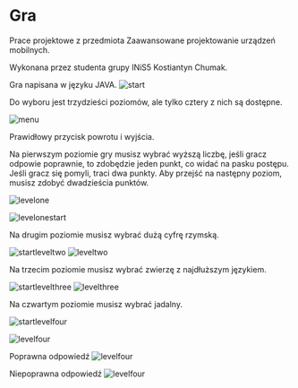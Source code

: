 
# Gra


Prace projektowe z przedmiota Zaawansowane projektowanie urządzeń mobilnych.


Wykonana przez studenta grupy INiS5 Kostiantyn Chumak.

Gra napisana w języku JAVA. 
![start](https://cdn1.savepice.ru/uploads/2020/12/30/b06331fbfbe563f2d3c9b18c82641e4e-full.png)

Do wyboru jest trzydzieści poziomów, ale tylko cztery z nich są dostępne.

![menu](https://cdn1.savepice.ru/uploads/2020/12/30/c16f53f6314fac59a84d9498d2f0227d-full.png)

Prawidłowy przycisk powrotu i wyjścia.

Na pierwszym poziomie gry musisz wybrać wyższą liczbę, jeśli gracz odpowie poprawnie, to zdobędzie jeden punkt, co widać na pasku postępu. Jeśli gracz się pomyli, traci dwa punkty. Aby przejść na następny poziom, musisz zdobyć dwadzieścia punktów.

![levelone](https://cdn1.savepice.ru/uploads/2020/12/30/e84036aacaa2650555c3a14f3caf8a93-full.png)

![levelonestart](https://cdn1.savepice.ru/uploads/2020/12/30/ff3547b69baacc025c6abd004cac2cc7-full.png)

Na drugim poziomie musisz wybrać dużą cyfrę rzymską.

![startleveltwo](https://cdn1.savepice.ru/uploads/2020/12/30/8621a9b708d591a7794100bb14e23a44-full.png)
![leveltwo](https://cdn1.savepice.ru/uploads/2020/12/30/c0825908c3e9e5be5309bf0e521dd6be-full.png)

Na trzecim poziomie musisz wybrać zwierzę z najdłuższym językiem.

![startlevelthree](https://cdn1.savepice.ru/uploads/2020/12/30/f0fbe0c9a9568d171def3d751283244e-full.png)
![levelthree](https://cdn1.savepice.ru/uploads/2020/12/30/16c752e561ebb282c0383541374f626b-full.png)

Na czwartym poziomie musisz wybrać jadalny.

![startlevelfour](https://cdn1.savepice.ru/uploads/2020/12/30/6153aacfbd665962add9281ca4e029da-full.png)

![levelfour](https://cdn1.savepice.ru/uploads/2020/12/30/fcfbe1e2912565d82103d2fb471df059-full.png)


Poprawna odpowiedź
![levelfour](https://cdn1.savepice.ru/uploads/2021/1/12/8edc4e0b9859fefcc5ffc17aee4b25d4-full.png)


Niepoprawna odpowiedź
![levelfour](https://cdn1.savepice.ru/uploads/2021/1/12/fc02cae3d1bafa956565b04f930c1fbd-full.png)

